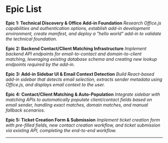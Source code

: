 # Epic List

**Epic 1: Technical Discovery & Office Add-in Foundation**
*Research Office.js capabilities and authentication options, establish add-in development environment, create manifest, and deploy a "hello world" add-in to validate the technical foundation.*

**Epic 2: Backend Contact/Client Matching Infrastructure**
*Implement backend API endpoints for email-to-contact and domain-to-client matching, leveraging existing database schema and creating new lookup endpoints required by the add-in.*

**Epic 3: Add-in Sidebar UI & Email Context Detection**
*Build React-based add-in sidebar that detects email selection, extracts sender metadata using Office.js, and displays email context to the user.*

**Epic 4: Contact/Client Matching & Auto-Population**
*Integrate sidebar with matching APIs to automatically populate client/contact fields based on email sender, handling exact matches, domain matches, and manual fallback scenarios.*

**Epic 5: Ticket Creation Form & Submission**
*Implement ticket creation form with pre-filled fields, new contact creation workflow, and ticket submission via existing API, completing the end-to-end workflow.*

---
